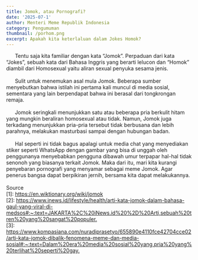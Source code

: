 ```yaml
---
title: Jomok, atau Pornografi?
date: '2025-07-1'
author: Menteri Meme Republik Indonesia
category: Pengumuman
thumbnail: /porhom.png
excerpt: Apakah kita keterlaluan dalam Jokes Homok?
---
```


&nbsp;&nbsp;&nbsp;&nbsp;&nbsp;&nbsp;Tentu saja kita familiar dengan kata “Jomok”. Perpaduan dari kata “Jokes”, sebuah kata dari Bahasa Inggris yang berarti lelucon dan “Homok” diambil dari Homosexual yaitu aliran sexual penyuka sesama jenis.
\
\
&nbsp;&nbsp;&nbsp;&nbsp;&nbsp;&nbsp;Sulit untuk menemukan asal mula Jomok. Beberapa sumber menyebutkan bahwa istilah ini pertama kali muncul di media sosial, sementara yang lain berpendapat bahwa ini berasal dari tongkrongan remaja.
\
\
&nbsp;&nbsp;&nbsp;&nbsp;&nbsp;&nbsp;Jomok seringkali menunjukkan satu atau beberapa pria berkulit hitam yang mungkin beraliran homosexual atau tidak. Namun, Jomok juga terkadang menunjukkan pria-pria tersebut tidak berbusana dan lebih parahnya, melakukan masturbasi sampai dengan hubungan badan.
\
\
&nbsp;&nbsp;&nbsp;&nbsp;&nbsp;&nbsp;Hal seperti ini tidak bagus apalagi untuk media chat yang menyediakan stiker seperti WhatsApp dengan gambar yang bisa di unggah oleh penggunanya menyebabkan pengguna dibawah umur terpapar hal-hal tidak senonoh yang biasanya terkait Jomok. Maka dari itu, mari kita kurangi penyebaran pornografi yang menyamar sebagai meme Jomok. Agar penerus bangsa dapat berpikiran jernih, bersama kita dapat melakukannya.
\
\
Source
\
[1]: <https://en.wiktionary.org/wiki/jomok>
\
[2]: <https://www.inews.id/lifestyle/health/arti-kata-jomok-dalam-bahasa-gaul-yang-viral-di-medsos#:~:text=JAKARTA%2C%20iNews.id%20%2D%20Arti,sebuah%20tren%20yang%20sangat%20populer.>
\
[3]: <https://www.kompasiana.com/nuradiprasetyo/655890e4110fce42704cce02/arti-kata-jomok-dibalik-fenomena-meme-dan-media-sosial#:~:text=Dalam%20era%20media%20sosial%20yang,pria%20yang%20terlihat%20seperti%20gay.>